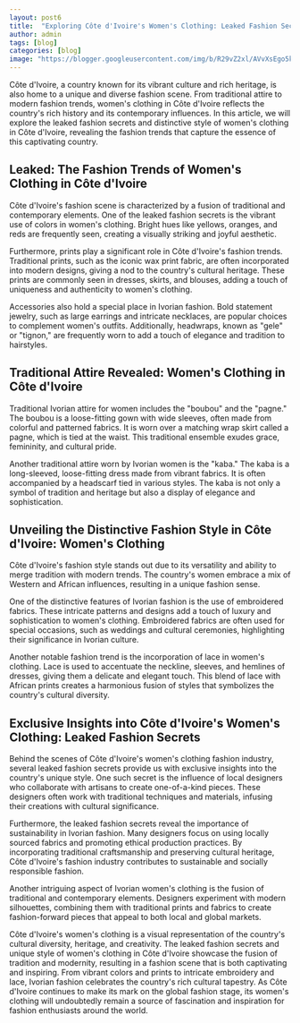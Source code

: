 ```yaml
---
layout: post6
title:  "Exploring Côte d'Ivoire's Women's Clothing: Leaked Fashion Secrets"
author: admin
tags: [blog]
categories: [blog]
image: "https://blogger.googleusercontent.com/img/b/R29vZ2xl/AVvXsEgo5kJZ_CBuP40VZf_nqopumf4dYLgM46TbPaNaF6TFHUe8eHpdrfnXS102PAXhLx5xumpHzT01P2OcBr2Iisosp4ONYYyQgdvrLr4opy98fE8OELR6oj9v2JA3lYwer94dN-URUFLEJLI6uHHNrlH5OT5wBxGX7YSzMp7TYvgs5C-aRohGFU2evSBp8cOJ/s1600/20240408_154800.jpg"
---
```





<p>Côte d'Ivoire, a country known for its vibrant culture and rich heritage, is also home to a unique and diverse fashion scene. From traditional attire to modern fashion trends, women's clothing in Côte d'Ivoire reflects the country's rich history and its contemporary influences. In this article, we will explore the leaked fashion secrets and distinctive style of women's clothing in Côte d'Ivoire, revealing the fashion trends that capture the essence of this captivating country.</p>
<h2>Leaked: The Fashion Trends of Women's Clothing in Côte d'Ivoire</h2>
<p>Côte d'Ivoire's fashion scene is characterized by a fusion of traditional and contemporary elements. One of the leaked fashion secrets is the vibrant use of colors in women's clothing. Bright hues like yellows, oranges, and reds are frequently seen, creating a visually striking and joyful aesthetic.</p>
<p>Furthermore, prints play a significant role in Côte d'Ivoire's fashion trends. Traditional prints, such as the iconic wax print fabric, are often incorporated into modern designs, giving a nod to the country's cultural heritage. These prints are commonly seen in dresses, skirts, and blouses, adding a touch of uniqueness and authenticity to women's clothing.</p>
<p>Accessories also hold a special place in Ivorian fashion. Bold statement jewelry, such as large earrings and intricate necklaces, are popular choices to complement women's outfits. Additionally, headwraps, known as &quot;gele&quot; or &quot;tignon,&quot; are frequently worn to add a touch of elegance and tradition to hairstyles.</p>
<h2>Traditional Attire Revealed: Women's Clothing in Côte d'Ivoire</h2>
<p>Traditional Ivorian attire for women includes the &quot;boubou&quot; and the &quot;pagne.&quot; The boubou is a loose-fitting gown with wide sleeves, often made from colorful and patterned fabrics. It is worn over a matching wrap skirt called a pagne, which is tied at the waist. This traditional ensemble exudes grace, femininity, and cultural pride.</p>
<p>Another traditional attire worn by Ivorian women is the &quot;kaba.&quot; The kaba is a long-sleeved, loose-fitting dress made from vibrant fabrics. It is often accompanied by a headscarf tied in various styles. The kaba is not only a symbol of tradition and heritage but also a display of elegance and sophistication.</p>
<h2>Unveiling the Distinctive Fashion Style in Côte d'Ivoire: Women's Clothing</h2>
<p>Côte d'Ivoire's fashion style stands out due to its versatility and ability to merge tradition with modern trends. The country's women embrace a mix of Western and African influences, resulting in a unique fashion sense.</p>
<p>One of the distinctive features of Ivorian fashion is the use of embroidered fabrics. These intricate patterns and designs add a touch of luxury and sophistication to women's clothing. Embroidered fabrics are often used for special occasions, such as weddings and cultural ceremonies, highlighting their significance in Ivorian culture.</p>
<p>Another notable fashion trend is the incorporation of lace in women's clothing. Lace is used to accentuate the neckline, sleeves, and hemlines of dresses, giving them a delicate and elegant touch. This blend of lace with African prints creates a harmonious fusion of styles that symbolizes the country's cultural diversity.</p>
<h2>Exclusive Insights into Côte d'Ivoire's Women's Clothing: Leaked Fashion Secrets</h2>
<p>Behind the scenes of Côte d'Ivoire's women's clothing fashion industry, several leaked fashion secrets provide us with exclusive insights into the country's unique style. One such secret is the influence of local designers who collaborate with artisans to create one-of-a-kind pieces. These designers often work with traditional techniques and materials, infusing their creations with cultural significance.</p>
<p>Furthermore, the leaked fashion secrets reveal the importance of sustainability in Ivorian fashion. Many designers focus on using locally sourced fabrics and promoting ethical production practices. By incorporating traditional craftsmanship and preserving cultural heritage, Côte d'Ivoire's fashion industry contributes to sustainable and socially responsible fashion.</p>
<p>Another intriguing aspect of Ivorian women's clothing is the fusion of traditional and contemporary elements. Designers experiment with modern silhouettes, combining them with traditional prints and fabrics to create fashion-forward pieces that appeal to both local and global markets.</p>
<p>Côte d'Ivoire's women's clothing is a visual representation of the country's cultural diversity, heritage, and creativity. The leaked fashion secrets and unique style of women's clothing in Côte d'Ivoire showcase the fusion of tradition and modernity, resulting in a fashion scene that is both captivating and inspiring. From vibrant colors and prints to intricate embroidery and lace, Ivorian fashion celebrates the country's rich cultural tapestry. As Côte d'Ivoire continues to make its mark on the global fashion stage, its women's clothing will undoubtedly remain a source of fascination and inspiration for fashion enthusiasts around the world.</p>
